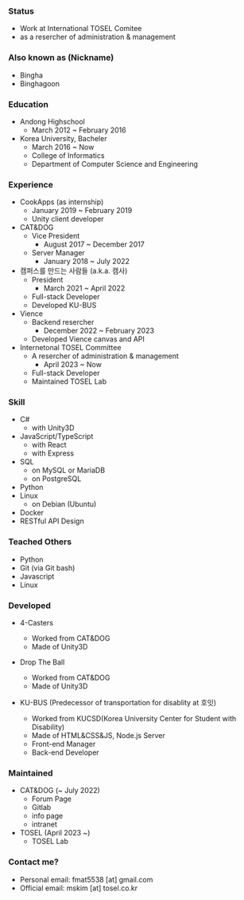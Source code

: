 ### Status
   * Work at International TOSEL Comitee
   * as a resercher of administration & management

### Also known as (Nickname)
 * Bingha
 * Binghagoon

### Education
 * Andong Highschool 
   - March 2012 ~ February 2016
 * Korea University, Bacheler
   - March 2016 ~ Now
   - College of Informatics
   - Department of Computer Science and Engineering

### Experience
   * CookApps (as internship)
     - January 2019 ~ February 2019
     - Unity client developer
   * CAT&DOG
     - Vice President
       + August 2017 ~ December 2017
     - Server Manager
       + January 2018 ~ July 2022
   * 캠퍼스를 만드는 사람들 (a.k.a. 캠사)
     - President
       + March 2021 ~ April 2022
     - Full-stack Developer
     - Developed KU-BUS
   * Vience
     - Backend resercher
       + December 2022 ~ February 2023
     - Developed Vience canvas and API
   * Internetonal TOSEL Committee
     - A resercher of administration & management
       + April 2023 ~ Now
     - Full-stack Developer
     - Maintained TOSEL Lab
    

### Skill
  - C#
     * with Unity3D
  - JavaScript/TypeScript
     * with React
     * with Express
  - SQL
    * on MySQL or MariaDB
    * on PostgreSQL
  - Python
  - Linux
    * on Debian (Ubuntu)
  - Docker
  - RESTful API Design

### Teached Others
 - Python
 - Git (via Git bash)
 - Javascript
 - Linux

### Developed
 * 4-Casters
   - Worked from CAT&DOG
   - Made of Unity3D
 
 * Drop The Ball
   - Worked from CAT&DOG
   - Made of Unity3D

 * KU-BUS (Predecessor of transportation for disablity at 호잇)
    - Worked from KUCSD(Korea University Center for Student with Disability)
    - Made of HTML&CSS&JS, Node.js Server
    - Front-end Manager
    - Back-end Developer

### Maintained
  - CAT&DOG (~ July 2022)
    + Forum Page
    + Gitlab
    + info page
    + intranet
 - TOSEL (April 2023 ~)
   + TOSEL Lab

### Contact me?
 - Personal email: fmat5538 [at] gmail.com
 - Official email: mskim [at] tosel.co.kr


